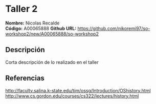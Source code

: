 # Taller 2

**Nombre:** Nicolas Recalde   
**Código:** A00065888
**Github URL:** https://github.com/nikoremi97/so-workshop2/new/A00065888/so-workshop2

## Descripción

Corta descripción de lo realizado en el taller

## Referencias

http://faculty.salina.k-state.edu/tim/ossg/Introduction/OShistory.html  
http://www.cs.gordon.edu/courses/cs322/lectures/history.html

